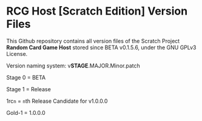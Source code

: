 # RCG Host [Scratch Edition] Version Files

This Github repository contains all version files of the Scratch Project **Random Card Game Host** stored since BETA v0.1.5.6, under the GNU GPLv3 License. 


Version naming system:
v**STAGE**.MAJOR.Minor.patch

Stage 0 = BETA

Stage 1 = Release

1rc`n` = `n`th Release Candidate for v1.0.0.0

Gold-1 = 1.0.0.0
